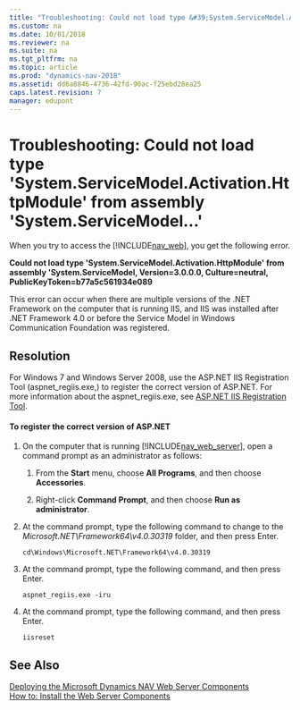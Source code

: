 ```yaml
---
title: "Troubleshooting: Could not load type &#39;System.ServiceModel.Activation.HttpModule&#39; from assembly &#39;System.ServiceModel...&#39;"
ms.custom: na
ms.date: 10/01/2018
ms.reviewer: na
ms.suite: na
ms.tgt_pltfrm: na
ms.topic: article
ms.prod: "dynamics-nav-2018"
ms.assetid: dd6a8846-4736-42fd-90ac-f25ebd28ea25
caps.latest.revision: 7
manager: edupont
---
```

# Troubleshooting: Could not load type &#39;System.ServiceModel.Activation.HttpModule&#39; from assembly &#39;System.ServiceModel...&#39;
When you try to access the [!INCLUDE[nav_web](includes/nav_web_md.md)], you get the following error.  
  
 **Could not load type 'System.ServiceModel.Activation.HttpModule' from assembly 'System.ServiceModel, Version=3.0.0.0, Culture=neutral, PublicKeyToken=b77a5c561934e089**  
  
 This error can occur when there are multiple versions of the .NET Framework on the computer that is running IIS, and IIS was installed after .NET Framework 4.0 or before the Service Model in Windows Communication Foundation was registered.  
  
## Resolution  
 For Windows 7 and Windows Server 2008, use the ASP.NET IIS Registration Tool \(aspnet\_regiis.exe,\) to register the correct version of ASP.NET. For more information about the aspnet\_regiis.exe, see [ASP.NET IIS Registration Tool](https://go.microsoft.com/fwlink/?LinkID=259700).  
  
#### To register the correct version of ASP.NET  
  
1.  On the computer that is running [!INCLUDE[nav_web_server](includes/nav_web_server_md.md)], open a command prompt as an administrator as follows:  
  
    1.  From the **Start** menu, choose **All Programs**, and then choose **Accessories**.  
  
    2.  Right-click **Command Prompt**, and then choose **Run as administrator**.  
  
2.  At the command prompt, type the following command to change to the *Microsoft.NET\\Framework64\\v4.0.30319* folder, and then press Enter.  
  
    ```  
    cd\Windows\Microsoft.NET\Framework64\v4.0.30319  
    ```  
  
3.  At the command prompt, type the following command, and then press Enter.  
  
    ```  
    aspnet_regiis.exe -iru  
    ```  
  
4.  At the command prompt, type the following command, and then press Enter.  
  
    ```  
    iisreset  
    ```  
  
## See Also  
 [Deploying the Microsoft Dynamics NAV Web Server Components](Deploying-the-Microsoft-Dynamics-NAV-Web-Server-Components.md)   
 [How to: Install the Web Server Components](How-to--Install-the-Web-Server-Components.md)